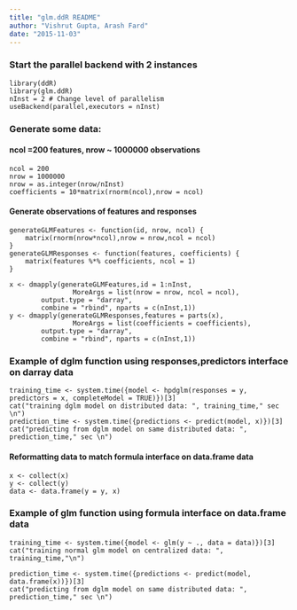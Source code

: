```yaml
---
title: "glm.ddR README"
author: "Vishrut Gupta, Arash Fard"
date: "2015-11-03"
---
```


### Start the parallel backend with 2 instances
```
library(ddR)
library(glm.ddR)
nInst = 2 # Change level of parallelism
useBackend(parallel,executors = nInst)
```

### Generate some data:
#### ncol =200 features, nrow ~ 1000000 observations
```
ncol = 200
nrow = 1000000
nrow = as.integer(nrow/nInst)
coefficients = 10*matrix(rnorm(ncol),nrow = ncol)
```

#### Generate observations of features and responses
```
generateGLMFeatures <- function(id, nrow, ncol) {
	matrix(rnorm(nrow*ncol),nrow = nrow,ncol = ncol)
}
generateGLMResponses <- function(features, coefficients) {
	matrix(features %*% coefficients, ncol = 1)
}

x <- dmapply(generateGLMFeatures,id = 1:nInst,
                MoreArgs = list(nrow = nrow, ncol = ncol),
		output.type = "darray", 
		combine = "rbind", nparts = c(nInst,1))
y <- dmapply(generateGLMResponses,features = parts(x),
                MoreArgs = list(coefficients = coefficients),
		output.type = "darray", 
		combine = "rbind", nparts = c(nInst,1))
```



### Example of dglm function using responses,predictors interface on darray data
```
training_time <- system.time({model <- hpdglm(responses = y, predictors = x, completeModel = TRUE)})[3]
cat("training dglm model on distributed data: ", training_time," sec \n")
prediction_time <- system.time({predictions <- predict(model, x)})[3]
cat("predicting from dglm model on same distributed data: ", prediction_time," sec \n")
```

#### Reformatting data to match formula interface on data.frame data
```
x <- collect(x)
y <- collect(y)
data <- data.frame(y = y, x)
```

### Example of glm function using formula interface on data.frame data
```
training_time <- system.time({model <- glm(y ~ ., data = data)})[3]
cat("training normal glm model on centralized data: ", training_time,"\n")

prediction_time <- system.time({predictions <- predict(model, data.frame(x))})[3]
cat("predicting from dglm model on same distributed data: ", prediction_time," sec \n")
```